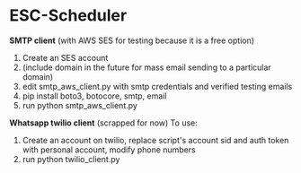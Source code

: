 # ESC-Scheduler

**SMTP client** (with AWS SES for testing because it is a free option)
1. Create an SES account
2. (include domain in the future for mass email sending to a particular domain)
3. edit smtp_aws_client.py with smtp credentials and verified testing emails
4. pip install boto3, botocore, smtp, email
5. run python smtp_aws_client.py

**Whatsapp twilio client** (scrapped for now)
To use: 
1. Create an account on twilio, replace script's account sid and auth token with personal account, modify phone numbers
2. run python twilio_client.py
